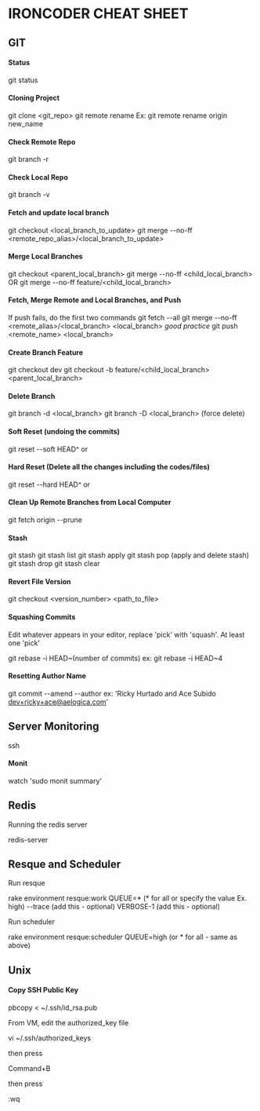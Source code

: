 # IRONCODER CHEAT SHEET

## GIT
#### Status
  git status

#### Cloning Project
  git clone <git_repo> <directory>
  git remote rename <old> <new> Ex: git remote rename origin new_name

#### Check Remote Repo
  git branch -r

#### Check Local Repo
  git branch -v

#### Fetch and update local branch
  git checkout <local_branch_to_update>
  git merge --no-ff <remote_repo_alias>/<local_branch_to_update>

#### Merge Local Branches
  git checkout <parent_local_branch>
  git merge --no-ff <child_local_branch> OR
  git merge --no-ff feature/<child_local_branch>

#### Fetch, Merge Remote and Local Branches, and Push
If push fails, do the first two commands
  git fetch --all
  git merge --no-ff <remote_alias>/<local_branch> <local_branch> *good practice*
  git push <remote_name> <local_branch> 

#### Create Branch Feature
  git checkout dev
  git checkout -b feature/<child_local_branch> <parent_local_branch>

#### Delete Branch
  git branch -d <local_branch>
  git branch -D <local_branch> (force delete)

#### Soft Reset (undoing the commits)
  git reset --soft HEAD^ or <specify the commit number>

#### Hard Reset (Delete all the changes including the codes/files)
  git reset --hard HEAD^ or <specify the commit number>

#### Clean Up Remote Branches from Local Computer
  git fetch origin --prune

#### Stash
  git stash
  git stash list
  git stash apply
  git stash pop (apply and delete stash)
  git stash drop
  git stash clear

#### Revert File Version
  git checkout <version_number> <path_to_file>

#### Squashing Commits
Edit whatever appears in your editor, replace 'pick' with 'squash'. At least one 'pick'

  git rebase -i HEAD~(number of commits) ex: git rebase -i HEAD~4


#### Resetting Author Name
  git commit --amend --author <author name> ex: 'Ricky Hurtado and Ace Subido <dev+ricky+ace@aelogica.com>'

## Server Monitoring
  ssh <username>

#### Monit
  watch 'sudo monit summary'

## Redis
Running the redis server

  redis-server

## Resque and Scheduler
Run resque

  rake environment resque:work QUEUE=* (* for all or specify the value Ex. high)
  --trace (add this - optional)
  VERBOSE-1 (add this - optional)

Run scheduler

  rake environment resque:scheduler QUEUE=high (or * for all - same as above)
  
## Unix

#### Copy SSH Public Key

  pbcopy < ~/.ssh/id_rsa.pub

From VM, edit the authorized_key file

  vi ~/.ssh/authorized_keys

then press

  Command+B

then press

  :wq